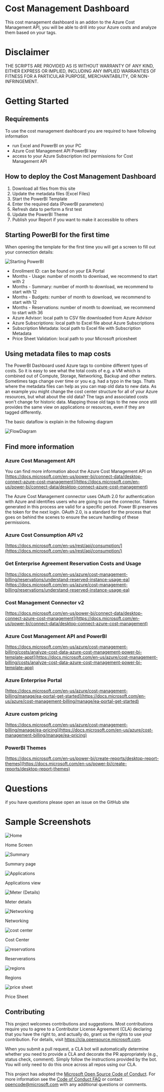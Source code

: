 # Cost Management Dashboard
This cost management dashboard is an addon to the Azure Cost Management API, you will be able to drill into your Azure costs and analyze them based on your tags.

# Disclaimer
THE SCRIPTS ARE PROVIDED AS IS WITHOUT WARRANTY OF ANY KIND, EITHER EXPRESS OR IMPLIED, INCLUDING ANY IMPLIED WARRANTIES OF FITNESS FOR A PARTICULAR PURPOSE, MERCHANTABILITY, OR NON-INFRINGEMENT.

# Getting Started
## Requirements
To use the cost management dashboard you are required to have following information
* run Excel and PowerBI on your PC
* Azure Cost Management API PowerBI key
* access to your Azure Subscription incl permissions for Cost Management API

## How to deploy the Cost Management Dashboard
1. Download all files from this site
2. Update the metadata files (Excel Files)
3. Start the PowerBI Template
4. Enter the required data (PowerBI parameters)
5. Refresh data to perform a first test
6. Update the PowerBI Theme
7. Publish your Report if you want to make it accessible to others

## Starting PowerBI for the first time
When opening the template for the first time you will get a screen to fill out your connection details:

![Starting PowerBI](readme-images/github-template-getting-started.jpg)

* Enrollment ID: can be found on your EA Portal
* Months - Usage: number of month to download, we recommend to start with 2
* Months - Summary: number of month to download, we recommend to start with 12
* Months - Budgets: number of month to download, we recommend to start with 12
* Months - Reservations: number of month to download, we recommend to start with 36
* Azure Advisor: local path to CSV file downloaded from Azure Advisor
* Azure Subscriptions: local path to Excel file about Azure Subscriptions
* Subscription Metadata: local path to Excel file with Subscription Metadata
* Price Sheet Validation: local path to your Microsoft pricesheet

## Using metadata files to map costs
The PowerBI Dashboard used Azure tags to combine different types of costs.
So it is easy to see what the total costs of e.g. a VM which is combined out of Compute, Storage, Networking, Backup and other meters.
Sometimes tags change over time or you e.g. had a typo in the tags. Thats where the metadata files can help as you can map old data to new data.
As an example you might change the cost center structure for all of your Azure resources, but what about the old data? The tags and associated costs won't change for historic data.
Mapping those old tags to the new once still provides the same view on applications or resources, even if they are tagged differently.

The basic dataflow is explain in the following diagram

![FlowDiagram](readme-images/cost-management-metadata-model.jpg)

## Find more information

### Azure Cost Management API
You can find more information about the Azure Cost Management API on
[https://docs.microsoft.com/en-us/power-bi/connect-data/desktop-connect-azure-cost-management](https://docs.microsoft.com/en-us/power-bi/connect-data/desktop-connect-azure-cost-management)

The Azure Cost Management connector uses OAuth 2.0 for authentication with Azure and identifies users who are going to use the connector. Tokens generated in this process are valid for a specific period. Power BI preserves the token for the next login. OAuth 2.0, is a standard for the process that goes on behind the scenes to ensure the secure handling of these permissions.

### Azure Cost Consumption API v2
[https://docs.microsoft.com/en-us/rest/api/consumption/](https://docs.microsoft.com/en-us/rest/api/consumption/)

### Get Enterprise Agreement Reservation Costs and Usage
[https://docs.microsoft.com/en-us/azure/cost-management-billing/reservations/understand-reserved-instance-usage-ea](https://docs.microsoft.com/en-us/azure/cost-management-billing/reservations/understand-reserved-instance-usage-ea)

### Cost Management Connector v2
[https://docs.microsoft.com/en-us/power-bi/connect-data/desktop-connect-azure-cost-management](https://docs.microsoft.com/en-us/power-bi/connect-data/desktop-connect-azure-cost-management)

### Azure Cost Management API and PowerBI
[https://docs.microsoft.com/en-us/azure/cost-management-billing/costs/analyze-cost-data-azure-cost-management-power-bi-template-appt](https://docs.microsoft.com/en-us/azure/cost-management-billing/costs/analyze-cost-data-azure-cost-management-power-bi-template-app)

### Azure Enterprise Portal
[https://docs.microsoft.com/en-us/azure/cost-management-billing/manage/ea-portal-get-started](https://docs.microsoft.com/en-us/azure/cost-management-billing/manage/ea-portal-get-started)

### Azure custom pricing
[https://docs.microsoft.com/en-us/azure/cost-management-billing/manage/ea-pricing](https://docs.microsoft.com/en-us/azure/cost-management-billing/manage/ea-pricing)

### PowerBI Themes
[https://docs.microsoft.com/en-us/power-bi/create-reports/desktop-report-themes](https://docs.microsoft.com/en-us/power-bi/create-reports/desktop-report-themes)

# Questions
if you have questions please open an issue on the GitHub site

# Sample Screenshots
![Home](readme-images/home.jpg)

Home Screen

![Summary](readme-images/summary.jpg)

Summary page

![Applications](readme-images/applications.jpg)

Applications view

![Meter (Details)](readme-images/meter-detail.jpg)

Meter details

![Networking](readme-images/networking.jpg)

Networking

![cost center](readme-images/costcenter.jpg)

Cost Center

![reservations](readme-images/reserverations.jpg)

Reserverations

![regions](readme-images/regions.jpg)

Regions

![price sheet](readme-images/price-sheet.jpg)

Price Sheet

## Contributing

This project welcomes contributions and suggestions. Most contributions require you to agree to a
Contributor License Agreement (CLA) declaring that you have the right to, and actually do, grant us
the rights to use your contribution. For details, visit https://cla.opensource.microsoft.com.

When you submit a pull request, a CLA bot will automatically determine whether you need to provide
a CLA and decorate the PR appropriately (e.g., status check, comment). Simply follow the instructions
provided by the bot. You will only need to do this once across all repos using our CLA.

This project has adopted the [Microsoft Open Source Code of Conduct](https://opensource.microsoft.com/codeofconduct/).
For more information see the [Code of Conduct FAQ](https://opensource.microsoft.com/codeofconduct/faq/) or
contact [opencode@microsoft.com](mailto:opencode@microsoft.com) with any additional questions or comments.